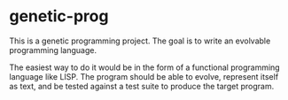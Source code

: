 # genetic-prog

This is a genetic programming project. The goal is to write an evolvable programming language.

The easiest way to do it would be in the form of a functional programming language like LISP.
The program should be able to evolve, represent itself as text, and be tested against a test suite to produce the target program.
